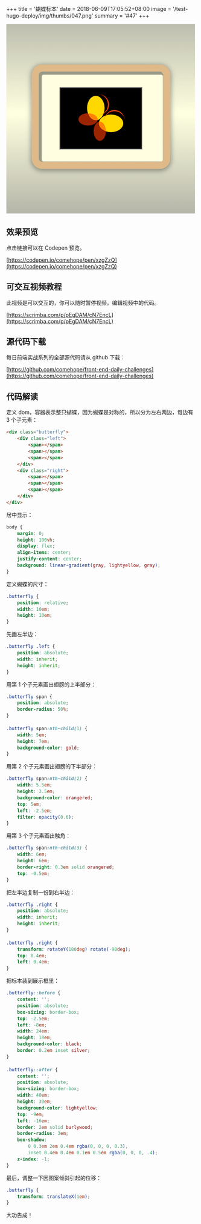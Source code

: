 +++
title = '蝴蝶标本'
date = 2018-06-09T17:05:52+08:00
image = '/test-hugo-deploy/img/thumbs/047.png'
summary = '#47'
+++

![](./work.png)

## 效果预览

点击链接可以在 Codepen 预览。

[https://codepen.io/comehope/pen/xzgZzQ](https://codepen.io/comehope/pen/xzgZzQ)

## 可交互视频教程

此视频是可以交互的，你可以随时暂停视频，编辑视频中的代码。

[https://scrimba.com/p/pEgDAM/cN7EncL](https://scrimba.com/p/pEgDAM/cN7EncL)

## 源代码下载

每日前端实战系列的全部源代码请从 github 下载：

[https://github.com/comehope/front-end-daily-challenges](https://github.com/comehope/front-end-daily-challenges)

## 代码解读

定义 dom，容器表示整只蝴蝶，因为蝴蝶是对称的，所以分为左右两边，每边有 3 个子元素：
```html
<div class="butterfly">
	<div class="left">
		<span></span>
	    <span></span>
	    <span></span>
	</div>
	<div class="right">
		<span></span>
	    <span></span>
	    <span></span>
	</div>
</div>
```

居中显示：
```css
body {
	margin: 0;
	height: 100vh;
	display: flex;
	align-items: center;
	justify-content: center;
	background: linear-gradient(gray, lightyellow, gray);
}
```

定义蝴蝶的尺寸：
```css
.butterfly {
	position: relative;
	width: 10em;
	height: 10em;
}
```

先画左半边：
```css
.butterfly .left {
	position: absolute;
	width: inherit;
	height: inherit;
}
```

用第 1 个子元素画出翅膀的上半部分：
```css
.butterfly span {
	position: absolute;
	border-radius: 50%;
}

.butterfly span:nth-child(1) {
	width: 5em;
	height: 7em;
	background-color: gold;
}
```

用第 2 个子元素画出翅膀的下半部分：
```css
.butterfly span:nth-child(2) {
	width: 5.5em;
	height: 3.5em;
	background-color: orangered;
	top: 5em;
	left: -2.5em;
	filter: opacity(0.6);
}
```

用第 3 个子元素画出触角：
```css
.butterfly span:nth-child(3) {
	width: 6em;
	height: 6em;
	border-right: 0.3em solid orangered;
	top: -0.5em;
}
```

把左半边复制一份到右半边：
```css
.butterfly .right {
	position: absolute;
	width: inherit;
	height: inherit;
}

.butterfly .right {
	transform: rotateY(180deg) rotate(-90deg);
	top: 0.4em;
	left: 0.4em;
}
```

把标本装到展示框里：
```css
.butterfly::before {
	content: '';
	position: absolute;
	box-sizing: border-box;
	top: -2.5em;
	left: -8em;
	width: 24em;
	height: 18em;
	background-color: black;
  	border: 0.2em inset silver;
}

.butterfly::after {
    content: '';
    position: absolute;
    box-sizing: border-box;
    width: 40em;
    height: 30em;
    background-color: lightyellow;
    top: -9em;
    left: -16em;
    border: 2em solid burlywood;
    border-radius: 3em;
    box-shadow: 
    	0 0.3em 2em 0.4em rgba(0, 0, 0, 0.3),
    	inset 0.4em 0.4em 0.1em 0.5em rgba(0, 0, 0, .4);
    z-index: -1;
}
```

最后，调整一下因图案倾斜引起的位移：
```css
.butterfly {
	transform: translateX(1em);
}
```

大功告成！
